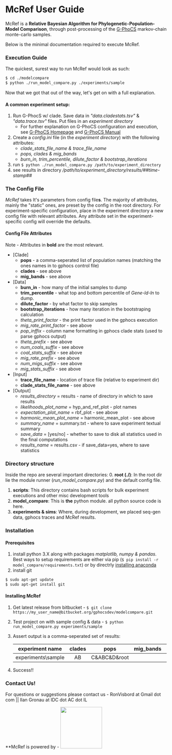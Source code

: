 # McRef User Guide



McRef is a **Relative Bayesian Algorithm for Phylogenetic-Population-Model Comparison**, through post-processing of the [G-PhoCS](http://compgen.cshl.edu/GPhoCS/) markov-chain monte-carlo samples.

Below is the minimal documentation required to execute McRef.



### Execution Guide
The quickest, surest way to run McRef would look as such:
```bash
$ cd ./modelcompare
$ python ./run_model_compare.py ./experiments/sample
```

Now that we got that out of the way, let's get on with a full explanation.

#### A common experiment setup:
1. Run G-PhocS w/ clade. Save data in *"data.cladestats.tsv"* & *"data.trace.tsv"* files. Put files in an *experiment directory*
    * For further explanation on G-PhoCS configuration and execution, see  [G-PhoCS Homepage](http://compgen.cshl.edu/GPhoCS/) and [G-PhoCS Manual](http://compgen.cshl.edu/GPhoCS/GPhoCS_Manual.pdf)
2. Create a *config.ini* file (in the *experiment directory*) with the following attributes:
    * *clade_stats_file_name & trace_file_name*
    * *pops, clades & mig_bands*
    * *burn_in, trim_percentile, dilute_factor & bootstrap_iterations*
3. run `$ python ./run_model_compare.py /path/to/experiment_directory`
4. see results in directory */path/to/experiment_directory/results/##time-stamp##* 

### The Config File
*McRef* takes It's parameters from config file**s**.
The majority of attributes, mainly the "static" ones, are preset by the config in the root directory. For experiment-specific configuration, place in the experiment directory a new config file with relevant attributes. Any attribute set in the experiment-specific config will override the defaults.

#### Config File Attributes
Note - Attributes in **bold** are the most relevant.
* [Clade]
  * **pops** - a comma-seperated list of population names (matching the ones names in to gphocs control file)
  * **clades** - see above
  * **mig_bands** - see above
* [Data]
  * **burn_in** - how many of the initial samples to dump
  * **trim_percentile** - what top and bottom percentile of *Gene-ld-ln* to dump. 
  * **dilute_factor** - by what factor to skip samples
  * **bootstrap_iterations** - how many iteration in the bootstraping calculation
  * *theta_print_factor* - the print factor used in the gphocs execution
  * *mig_rate_print_factor* - see above
  * *pop_inffix* - column name formatting in gphocs clade stats (used to parse gphocs output)
  * *theta_prefix* - see above
  * *num_coals_suffix* - see above
  * *coal_stats_suffix* - see above
  * *mig_rate_prefix* - see above
  * *num_migs_suffix* - see above
  * *mig_stats_suffix* - see above
* [Input]
  * **trace_file_name** - location of trace file (relative to experiment dir)
  * **clade_stats_file_name** - see above
* [Output]
  * *results_directory* = results - name of directory in which to save results
  * *likelihoods_plot_name* = hyp_and_ref_plot - plot names
  * *expectation_plot_name* = rbf_plot - see above
  * *harmonic_mean_plot_name* = harmonic_mean_plot - see above
  * *summary_name* = summary.txt - where to save experiment textual summary 
  * *save_data* = [yes/no] - whether to save to disk all statistics used in the final computations
  * *results_name* = results.csv - if save_data=yes, where to save statistics

### Directory structure
Inside the repo are several important directories:
0. **root (./)**: In the root dir lie the module runner (*run_model_compare.py*) and the default config file.
1. **scripts**: This directory contains bash scripts for bulk experiment executions and other misc development tools
2. **model_compare**: This is **the** python module. all python source code is here.
3. **experiments & sims**: Where, during development, we placed seq-gen data, gphocs traces and McRef results.



### Installation

#### Prerequisites
1. install python 3.X along with packages *matplotlib, numpy & pandas*.
Best ways to setup requirements are either via pip (`$ pip install -r model_compare/requirements.txt`) or by directrly  [installing anaconda](https://docs.continuum.io/anaconda/install#linux-install)
2. install git 
``` bash
$ sudo apt-get update
$ sudo apt-get install git
```

#### Installing McRef
1. Get latest release from bitbucket - `$ git clone https://my_user_name@bitbucket.org/gphocsdev/modelcompare.git`
2. Test project on with sample config & data - `$ python run_model_compare.py experiments/sample`
3. Assert output is a comma-seperated set of results:

    | experiment name  | clades | pops         | mig_bands | rbf_boot   | rbf_mean   | hm_boot   | hm_mean  |
    | ---------------- | :----: | ------------ | --------- | ---------- | ---------- | --------- | -------- |
    |experiments\sample| AB     | C&ABC&D&root |           | 0.06183... | -4.1527... | 1.4149... | 14011... | 
4. Success!!

### Contact Us!
For questions or suggestions please contact us - RonVisbord at Gmail dot com || Ilan Gronau at IDC dot AC dot IL

**McRef is powered by - <img src="http://www.faculty.idc.ac.il/igronau/images/research/gphocs-logo.png"  width="130"/>
